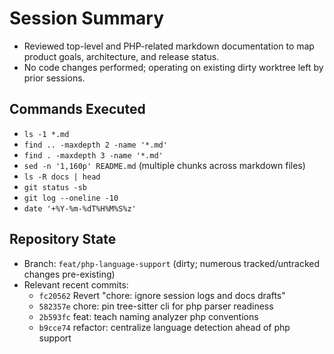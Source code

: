 # Session Summary
- Reviewed top-level and PHP-related markdown documentation to map product goals, architecture, and release status.
- No code changes performed; operating on existing dirty worktree left by prior sessions.

## Commands Executed
- `ls -1 *.md`
- `find .. -maxdepth 2 -name '*.md'`
- `find . -maxdepth 3 -name '*.md'`
- `sed -n '1,160p' README.md` (multiple chunks across markdown files)
- `ls -R docs | head`
- `git status -sb`
- `git log --oneline -10`
- `date '+%Y-%m-%dT%H%M%S%z'`

## Repository State
- Branch: `feat/php-language-support` (dirty; numerous tracked/untracked changes pre-existing)
- Relevant recent commits:
  - `fc20562` Revert "chore: ignore session logs and docs drafts"
  - `582357e` chore: pin tree-sitter cli for php parser readiness
  - `2b593fc` feat: teach naming analyzer php conventions
  - `b9cce74` refactor: centralize language detection ahead of php support

